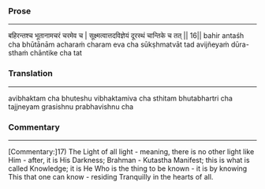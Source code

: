 ### Prose 
 --- 
बहिरन्तश्च भूतानामचरं चरमेव च |
सूक्ष्मत्वात्तदविज्ञेयं दूरस्थं चान्तिके च तत् || 16||
bahir antaśh cha bhūtānām acharaṁ charam eva cha
sūkṣhmatvāt tad avijñeyaṁ dūra-sthaṁ chāntike cha tat

### Translation 
 --- 
avibhaktam cha bhuteshu vibhaktamiva cha sthitam bhutabhartri cha tajjneyam grasishnu prabhavishnu cha

### Commentary 
 --- 
[Commentary:]17) The Light of all light - meaning, there is no other light like Him - after, it is His Darkness; Brahman - Kutastha Manifest; this is what is called Knowledge; it is He Who is the thing to be known - it is by knowing This that one can know - residing Tranquilly in the hearts of all.